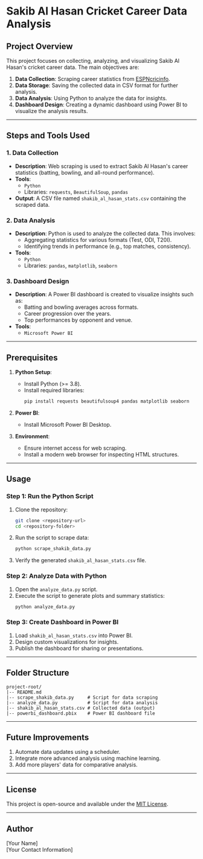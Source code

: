 # Sakib Al Hasan Cricket Career Data Analysis

## Project Overview
This project focuses on collecting, analyzing, and visualizing Sakib Al Hasan's cricket career data. The main objectives are:

1. **Data Collection**: Scraping career statistics from [ESPNcricinfo](https://www.espncricinfo.com/cricketers/shakib-al-hasan-56143).
2. **Data Storage**: Saving the collected data in CSV format for further analysis.
3. **Data Analysis**: Using Python to analyze the data for insights.
4. **Dashboard Design**: Creating a dynamic dashboard using Power BI to visualize the analysis results.

---

## Steps and Tools Used

### 1. Data Collection
- **Description**: Web scraping is used to extract Sakib Al Hasan's career statistics (batting, bowling, and all-round performance).
- **Tools**: 
  - `Python`
  - Libraries: `requests`, `BeautifulSoup`, `pandas`
- **Output**: A CSV file named `shakib_al_hasan_stats.csv` containing the scraped data.

### 2. Data Analysis
- **Description**: Python is used to analyze the collected data. This involves:
  - Aggregating statistics for various formats (Test, ODI, T20I).
  - Identifying trends in performance (e.g., top matches, consistency).
- **Tools**:
  - `Python`
  - Libraries: `pandas`, `matplotlib`, `seaborn`

### 3. Dashboard Design
- **Description**: A Power BI dashboard is created to visualize insights such as:
  - Batting and bowling averages across formats.
  - Career progression over the years.
  - Top performances by opponent and venue.
- **Tools**:
  - `Microsoft Power BI`

---

## Prerequisites
1. **Python Setup**:
   - Install Python (>= 3.8).
   - Install required libraries:
     ```bash
     pip install requests beautifulsoup4 pandas matplotlib seaborn
     ```

2. **Power BI**:
   - Install Microsoft Power BI Desktop.

3. **Environment**:
   - Ensure internet access for web scraping.
   - Install a modern web browser for inspecting HTML structures.

---

## Usage

### Step 1: Run the Python Script
1. Clone the repository:
   ```bash
   git clone <repository-url>
   cd <repository-folder>
   ```

2. Run the script to scrape data:
   ```bash
   python scrape_shakib_data.py
   ```

3. Verify the generated `shakib_al_hasan_stats.csv` file.

### Step 2: Analyze Data with Python
1. Open the `analyze_data.py` script.
2. Execute the script to generate plots and summary statistics:
   ```bash
   python analyze_data.py
   ```

### Step 3: Create Dashboard in Power BI
1. Load `shakib_al_hasan_stats.csv` into Power BI.
2. Design custom visualizations for insights.
3. Publish the dashboard for sharing or presentations.

---

## Folder Structure
```
project-root/
|-- README.md
|-- scrape_shakib_data.py     # Script for data scraping
|-- analyze_data.py           # Script for data analysis
|-- shakib_al_hasan_stats.csv # Collected data (output)
|-- powerbi_dashboard.pbix    # Power BI dashboard file
```

---

## Future Improvements
1. Automate data updates using a scheduler.
2. Integrate more advanced analysis using machine learning.
3. Add more players' data for comparative analysis.

---

## License
This project is open-source and available under the [MIT License](LICENSE).

---

## Author
[Your Name]  
[Your Contact Information]
